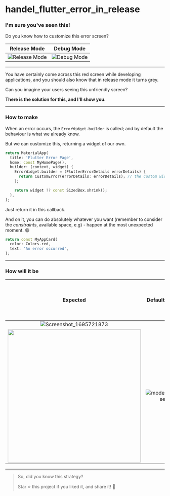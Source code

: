 # handel_flutter_error_in_release

### I'm sure you've seen this!

Do you know how to customize this error screen?


| Release Mode                 | Debug Mode                   |
| ---------------------------- | ---------------------------- |
| ![Release Mode](https://github.com/mazab99/handel_flutter_error_in_release/assets/108914401/7a42e0c2-7efb-4252-8aeb-ae80a5520a14) | ![Debug Mode](https://github.com/mazab99/handel_flutter_error_in_release/assets/108914401/31ad13b7-8971-48ee-abfc-70c503f12d04) |







---

You have certainly come across this red screen while developing applications, and you should also know that in release mode it turns grey.

Can you imagine your users seeing this unfriendly screen?

**There is the solution for this, and I'll show you.**

---

### How to make

When an error occurs, the `ErrorWidget.builder` is called; and by default the behaviour is what we already know.

But we can customize this, returning a widget of our own.

```dart
return MaterialApp(
  title: 'Flutter Error Page',
  home: const MyHomePage(),
  builder: (context, widget) {
    ErrorWidget.builder = (FlutterErrorDetails errorDetails) {
      return CustomError(errorDetails: errorDetails); // the custom widget
    };

    return widget ?? const SizedBox.shrink();
  },
);
```

Just return it in this callback.

And on it, you can do absolutely whatever you want (remember to consider the *constraints*, available space, e.g) - happen at the most unexpected moment. 😆

```dart
return const MyAppCard(
  color: Colors.red,
  text: 'An error occurred',
);
```

---

### How will it be

Expected | Default Error | Release Error | Debug and/or Release with custom widget
:-------------------------:|:-------------------------:|:-------------------------:|:-------------------------:
 |  ![Screenshot_1695721873](https://github.com/mazab99/handel_flutter_error_in_release/assets/108914401/b0f8458b-8e61-49be-a993-4938c210b079)
  | <img src="https://github.com/mazab99/handel_flutter_error_in_release/assets/108914401/22d248d5-f684-4646-94ca-3e626f8fd018" width="420"> | ![mode_release](https://github.com/mazab99/handel_flutter_error_in_release/assets/108914401/0876912d-6ec9-4615-98e0-46ac76d76b32)  |![Screenshot_1695721815](https://github.com/mazab99/handel_flutter_error_in_release/assets/108914401/b28b2444-c609-4cc6-92d6-565f4f72a1fa)



--- 


> So, did you know this strategy?
>
> Star ⭐️ this project if you liked it, and share it! 🚀
